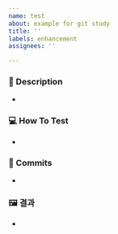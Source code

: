```yaml
---
name: test
about: example for git study
title: ''
labels: enhancement
assignees: ''

---
```


### 📝 Description
-

### 💻 How To Test
-

### 💽 Commits
-

### 🖼 결과
-
